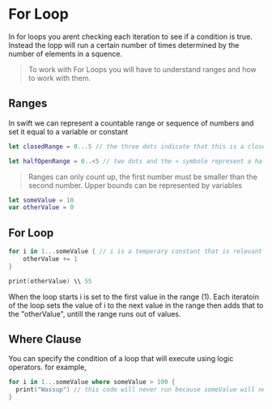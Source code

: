 # For Loop 
In for loops you arent checking each iteration to see if a condition is true. Instead the lopp will run a certain number of times determined by the number of elements 
in a squence.

> To work with For Loops you will have to understand ranges and how to work with them.


## Ranges

In swift we can represent a countable range or sequence of numbers and set it equal to a variable or constant

``` swift
let closedRange = 0...5 // the three dots indicate that this is a closed range and you want to include the upper bound value, in this case it is (5)

let halfOpenRange = 0..<5 // two dots and the < symbole represent a half open range this will exclude the value of the upper bound (5).
```

> Ranges can only count up, the first number must be smaller than the second number.
> Upper bounds can be represented by variables 

``` swift
let someValue = 10
var otherValue = 0
```
## For Loop

``` swift
for i in 1...someValue { // i is a temperary constant that is relevant for 1 iteration of the loop before it is destroyed. 
    otherValue += 1
}

print(otherValue) \\ 55
```

When the loop starts i is set to the first value in the range (1). Each iteratoin of the loop sets the value of i to the next value in the range then adds that to the 
"otherValue", untill the range runs out of values.

## Where Clause

You can specify the condition of a loop that will execute using logic operators. for example,
``` swift
for i in 1...someValue where someValue > 100 {
  print("Wassup") // this code will never run because someValue will never be greater than 100. 
}
```













